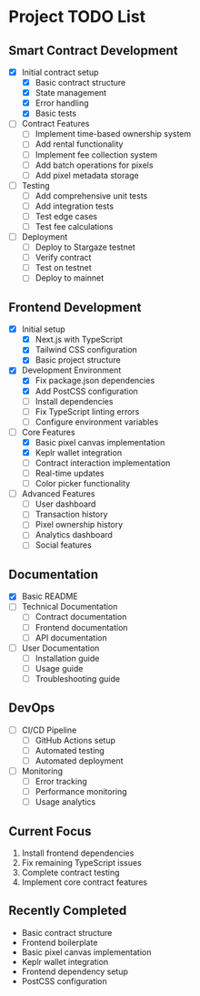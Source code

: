 # Project TODO List

## Smart Contract Development
- [x] Initial contract setup
  - [x] Basic contract structure
  - [x] State management
  - [x] Error handling
  - [x] Basic tests
- [ ] Contract Features
  - [ ] Implement time-based ownership system
  - [ ] Add rental functionality
  - [ ] Implement fee collection system
  - [ ] Add batch operations for pixels
  - [ ] Add pixel metadata storage
- [ ] Testing
  - [ ] Add comprehensive unit tests
  - [ ] Add integration tests
  - [ ] Test edge cases
  - [ ] Test fee calculations
- [ ] Deployment
  - [ ] Deploy to Stargaze testnet
  - [ ] Verify contract
  - [ ] Test on testnet
  - [ ] Deploy to mainnet

## Frontend Development
- [x] Initial setup
  - [x] Next.js with TypeScript
  - [x] Tailwind CSS configuration
  - [x] Basic project structure
- [x] Development Environment
  - [x] Fix package.json dependencies
  - [x] Add PostCSS configuration
  - [ ] Install dependencies
  - [ ] Fix TypeScript linting errors
  - [ ] Configure environment variables
- [ ] Core Features
  - [x] Basic pixel canvas implementation
  - [x] Keplr wallet integration
  - [ ] Contract interaction implementation
  - [ ] Real-time updates
  - [ ] Color picker functionality
- [ ] Advanced Features
  - [ ] User dashboard
  - [ ] Transaction history
  - [ ] Pixel ownership history
  - [ ] Analytics dashboard
  - [ ] Social features

## Documentation
- [x] Basic README
- [ ] Technical Documentation
  - [ ] Contract documentation
  - [ ] Frontend documentation
  - [ ] API documentation
- [ ] User Documentation
  - [ ] Installation guide
  - [ ] Usage guide
  - [ ] Troubleshooting guide

## DevOps
- [ ] CI/CD Pipeline
  - [ ] GitHub Actions setup
  - [ ] Automated testing
  - [ ] Automated deployment
- [ ] Monitoring
  - [ ] Error tracking
  - [ ] Performance monitoring
  - [ ] Usage analytics

## Current Focus
1. Install frontend dependencies
2. Fix remaining TypeScript issues
3. Complete contract testing
4. Implement core contract features

## Recently Completed
- Basic contract structure
- Frontend boilerplate
- Basic pixel canvas implementation
- Keplr wallet integration
- Frontend dependency setup
- PostCSS configuration